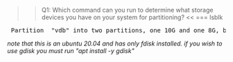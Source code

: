 >>Q1: Which command can you run to determine what storage devices you have on your system for partitioning? <<
=== lsblk

<pre> Partition  "vdb" into two partitions, one 10G and one 8G, both as Linux LVM type partitions </pre>

*note that this is an ubuntu 20.04 and has only fdisk installed. if you wish to use gdisk you must run "apt install -y gdisk"*


